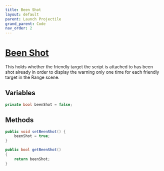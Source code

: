 ```yaml
---
title: Been Shot
layout: default
parent: Launch Projectile
grand_parent: Code
nav_order: 2
---
```


# [Been Shot](https://github.com/joshberger5/Temptare/blob/second/Assets/PersistentVarHolder.cs)
This holds whether the friendly target the script is attached to has been shot already in order to display the warning only one time for each friendly target in the Range scene.

## Variables
```csharp
private bool beenShot = false;
```

## Methods
```csharp
public void setBeenShot() {
    beenShot = true;
}

public bool getBeenShot()
{
    return beenShot;
}
```


